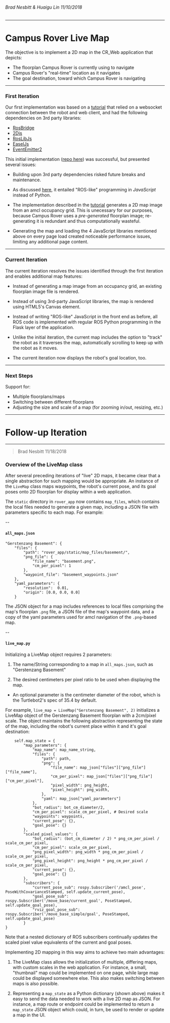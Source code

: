 ###### Brad Nesbitt & Huaigu Lin 11/10/2018

---

# Campus Rover Live Map

The objective is to implement a 2D map in the CR_Web application that depicts:

* The floorplan Campus Rover is currently using to navigate
* Campus Rover's "real-time" location as it navigates
* The goal destination, toward which Campus Rover is navigating

---

### First Iteration

Our first implementation was based on a [tutorial](http://wiki.ros.org/ros2djs/Tutorials/VisualizingAMap) that relied on a websocket connection between the robot and web client, and had the following dependencies on 3rd party libraries:

* [RosBridge](http://wiki.ros.org/rosbridge_suite)
* [2Djs](https://www.npmjs.com/package/2djs)
* [RosLibJs](http://wiki.ros.org/roslibjs)
* [EaselJs](https://www.createjs.com/easeljs)
* [EventEmitter2](https://www.npmjs.com/package/eventemitter2)

This initial implementation ([repo here](https://github.com/campusrover/Campus-Rover-Web-Tools/tree/master/CR%20Live%20Map)) was successful, but presented several issues: 

* Building upon 3rd party dependencies risked future breaks and maintenance.

* As discussed [here](https://github.com/campusrover/labnotebook/blob/master/Flask%20%26%20ROS.md), it entailed "ROS-like" programming in _JavaScript_  instead of Python.

* The implementation described in the [tutorial](http://wiki.ros.org/ros2djs/Tutorials/VisualizingAMap) generates a 2D map image from an amcl occupancy grid. This is unecessary for our purposes, because Campus Rover uses a _pre-generated_ floorplan image; re-generating it is redundant and thus computationally wasteful.

* Generating the map and loading the 4 JavaScript libraries mentioned above on every page load created noticeable performance issues, limiting any additional page content.

---

### Current Iteration

The current iteration resolves the issues identified through the first iteration and enables additional map features:

* Instead of generating a map image from an occupancy grid, an existing floorplan image file is rendered.

* Instead of using 3rd-party JavaScript libraries, the map is rendered using HTML5's Canvas element.

* Instead of writing "ROS-like" JavaScript in the front end as before, all ROS code is implemented with regular ROS Python programming in the Flask layer of the application.

* Unlike the initial iteration, the current map includes the option to "track" the robot as it traverses the map, automatically scrolling to keep up with the robot as it moves.

* The current iteration now displays the robot's goal location, too.


---

### Next Steps

Support for:

* Multiple floorplans/maps
* Switching between different floorplans
* Adjusting the size and scale of a map (for zooming in/out, resizing, etc.)

---
# Follow-up Iteration
---

> Brad Nesbitt 11/18/2018

### Overview of the LiveMap class

After several preceding iterations of "live" 2D maps, it became clear that a single abstraction for such mapping would be appropriate. An instance of the `LiveMap` class maps waypoints, the robot's current pose, and its goal poses onto 2D floorplan for display within a web application.

The `static` directory in `rover_app` now contains `map_files`, which contains the local files needed to generate a given map, including a JSON file with parameters specific to each map. For example:

--

#### `all_maps.json`

    "Gerstenzang Basement": {
        "files": {
            "path": "rover_app/static/map_files/basement/",
            "png_file": {
                "file_name": "basement.png",
                "cm_per_pixel": 1
            },
            "waypoint_file": "basement_waypoints.json"
        },
        "yaml_parameters": {
            "resolution":  0.01,
            "origin": [0.0, 0.0, 0.0]
        }

The JSON object for a map includes references to local files comprising the map's floorplan `.png` file, a JSON file of the map's waypoint data, and a copy of the yaml parameters used for amcl navigation of the `.png`-based map.
 
--

#### `live_map.py`

Initializing a LiveMap object requires 2 parameters:  

1. The name/String corresponding to a map in `all_maps.json`, such as "Gerstenzang Basement"

2. The desired centimeters per pixel ratio to be used when displaying the map.

* An optional parameter is the centimeter diameter of the robot, which is the Turtlebot2's spec of 35.4 by default.

For example, `live_map = LiveMap("Gerstenzang Basement", 2)` initializes a LiveMap object of the Gerstenzang Basement floorplan with a 2cm/pixel scale. The object maintains the following abstraction representing the state of the map, including the robot's current place within it and it's goal destination:

		self.map_state = {
            "map_parameters": {
                "map_name": map_name_string,
                "files": {
                    "path": path,
                    "png": {
                        "file_name": map_json["files"]["png_file"]["file_name"],
                        "cm_per_pixel": map_json["files"]["png_file"]["cm_per_pixel"],
                        "pixel_width": png_height,
                        "pixel_height": png_width,
                    },
                    "yaml": map_json["yaml_parameters"]
                },
                "bot_radius": bot_cm_diameter/2,
                "cm_per_pixel": scale_cm_per_pixel, # Desired scale
                "waypoints": waypoints,
                "current_pose": {},
                "goal_pose": {}
            },
            "scaled_pixel_values": {
                "bot_radius": (bot_cm_diameter / 2) * png_cm_per_pixel / scale_cm_per_pixel,
                "cm_per_pixel": scale_cm_per_pixel,
                "png_pixel_width": png_width * png_cm_per_pixel / scale_cm_per_pixel,
                "png_pixel_height": png_height * png_cm_per_pixel / scale_cm_per_pixel,
                "current_pose": {},
                "goal_pose": {}
            },
            "subscribers": {
                "current_pose_sub": rospy.Subscriber('/amcl_pose', PoseWithCovarianceStamped, self.update_current_pose),
                "goal_pose_sub": rospy.Subscriber('/move_base/current_goal', PoseStamped, self.update_goal_pose),
                "rviz_goal_pose_sub": rospy.Subscriber('/move_base_simple/goal', PoseStamped, self.update_goal_pose)
            }
    }
    
Note that a nested dictionary of ROS subscribers continually updates the scaled pixel value equivalents of the current and goal poses.

Implementing 2D mapping in this way aims to achieve two main advantages:

1. The LiveMap class allows the initialization of multiple, differing maps, with custom scales in the web application. For instance, a small, "thumbnail" map could be implemented on one page, while large map could be displayed somewhere else. This also makes switching between maps is also possible.

2. Representing a `map_state` as a Python dictionary (shown above) makes it easy to send the data needed to work with a live 2D map as JSON. For instance, a map route or endpoint could be implemented to return a `map_state` JSON object which could, in turn, be used to render or update a map in the UI.
